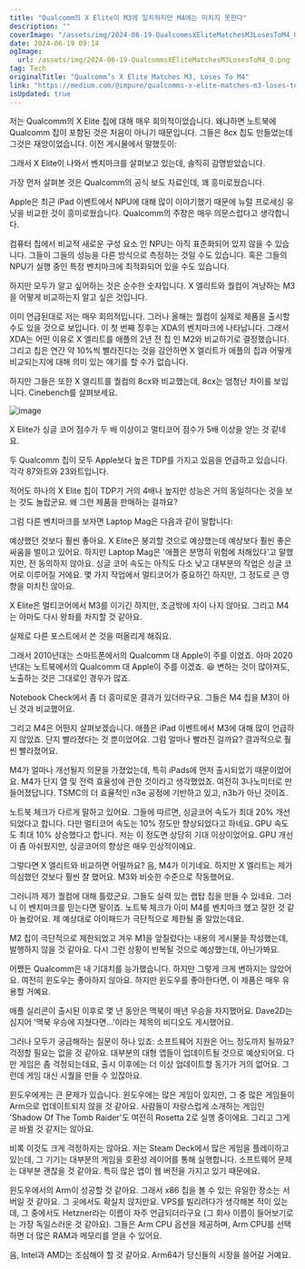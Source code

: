 ```yaml
---
title: "Qualcomm의 X Elite이 M3에 일치하지만 M4에는 미치지 못한다"
description: ""
coverImage: "/assets/img/2024-06-19-QualcommsXEliteMatchesM3LosesToM4_0.png"
date: 2024-06-19 09:14
ogImage:
  url: /assets/img/2024-06-19-QualcommsXEliteMatchesM3LosesToM4_0.png
tag: Tech
originalTitle: "Qualcomm’s X Elite Matches M3, Loses To M4"
link: "https://medium.com/@impure/qualcomms-x-elite-matches-m3-loses-to-m4-b15b03f33f67"
isUpdated: true
---
```


저는 Qualcomm의 X Elite 칩에 대해 매우 회의적이었습니다. 왜냐하면 노트북에 Qualcomm 칩이 포함된 것은 처음이 아니기 때문입니다. 그들은 8cx 칩도 만들었는데 그것은 재앙이었습니다. 이전 게시물에서 말했듯이:

그래서 X Elite이 나와서 벤치마크를 살펴보고 있는데, 솔직히 감명받았습니다.

가장 먼저 살펴본 것은 Qualcomm의 공식 보도 자료인데, 꽤 흥미로웠습니다.

Apple은 최근 iPad 이벤트에서 NPU에 대해 많이 이야기했기 때문에 뉴럴 프로세싱 유닛을 비교한 것이 흥미로웠습니다. Qualcomm의 주장은 매우 의문스럽다고 생각합니다.

<div class="content-ad"></div>

컴퓨터 칩에서 비교적 새로운 구성 요소 인 NPU는 아직 표준화되어 있지 않을 수 있습니다. 그들이 그들의 성능을 다른 방식으로 측정하는 것일 수도 있습니다. 혹은 그들의 NPU가 실행 중인 특정 벤치마크에 최적화되어 있을 수도 있습니다.

하지만 모두가 알고 싶어하는 것은 순수한 숫자입니다. X 엘리트와 퀄컴이 겨냥하는 M3을 어떻게 비교하는지 알고 싶은 것입니다.

이미 언급된대로 저는 매우 회의적입니다. 그러나 올해는 퀄컴이 실제로 제품을 출시할 수도 있을 것으로 보입니다. 이 첫 번째 징후는 XDA의 벤치마크에 나타납니다. 그래서 XDA는 어떤 이유로 X 엘리트를 애플의 2년 전 칩 인 M2와 비교하기로 결정했습니다. 그리고 칩은 연간 약 10%씩 빨라진다는 것을 감안하면 X 엘리트가 애플의 칩과 어떻게 비교되는지에 대해 의미 있는 얘기를 할 수가 없습니다.

하지만 그들은 또한 X 엘리트를 퀄컴의 8cx와 비교했는데, 8cx는 엄청난 차이를 보입니다. Cinebench를 살펴보세요.

<div class="content-ad"></div>

![image](/assets/img/2024-06-19-QualcommsXEliteMatchesM3LosesToM4_0.png)

X Elite가 싱글 코어 점수가 두 배 이상이고 멀티코어 점수가 5배 이상을 얻는 것 같네요.

두 Qualcomm 칩이 모두 Apple보다 높은 TDP를 가지고 있음을 언급하고 있습니다. 각각 87와트와 23와트입니다.

적어도 하나의 X Elite 칩이 TDP가 거의 4배나 높지만 성능은 거의 동일하다는 것을 보는 것도 놀랍군요. 왜 그런 제품을 판매하는 걸까요?

<div class="content-ad"></div>

그럼 다른 벤치마크를 보자면 Laptop Mag은 다음과 같이 말합니다:

예상했던 것보다 훨씬 좋아요. X Elite은 붕괴할 것으로 예상했는데 예상보다 훨씬 좋은 싸움을 벌이고 있어요. 하지만 Laptop Mag은 '애플은 분명히 위험에 처해있다'고 말했지만, 전 동의하지 않아요. 싱글 코어 속도는 아직도 다소 낮고 대부분의 작업은 싱글 코어로 이루어질 거에요. 몇 가지 작업에서 멀티코어가 중요하긴 하지만, 그 정도로 큰 영향을 미치진 않아요.

X Elite은 멀티코어에서 M3를 이기긴 하지만, 조금밖에 차이 나지 않아요. 그리고 M4는 아마도 다시 왕좌를 차지할 것 같아요.

실제로 다른 포스트에서 쓴 것을 떠올리게 해줘요.

<div class="content-ad"></div>

그래서 2010년대는 스마트폰에서의 Qualcomm 대 Apple이 주를 이었죠. 아마 2020년대는 노트북에서의 Qualcomm 대 Apple이 주를 이겠죠. 😆 변하는 것이 많아져도, 노출하는 것은 그대로인 경우가 많죠.

Notebook Check에서 좀 더 흥미로운 결과가 있더라구요. 그들은 M4 칩을 M3이 아닌 것과 비교했어요.

그리고 M4은 어떤지 살펴보겠습니다. 애플은 iPad 이벤트에서 M3에 대해 많이 언급하지 않았죠. 단지 빨라졌다는 것 뿐이었어요. 그럼 얼마나 빨라진 걸까요? 결과적으로 훨씬 빨라졌어요.

M4가 얼마나 개선될지 의문을 가졌었는데, 특히 iPads에 먼저 출시되었기 때문이었어요. M4가 단지 열 및 전력 효율성에 관한 것이라고 생각했었죠. 여전히 3나노미터로 만들어졌답니다. TSMC의 더 효율적인 n3e 공정에 기반하고 있고, n3b가 아닌 것이죠.

<div class="content-ad"></div>

노트북 체크가 다르게 말하고 있어요. 그들에 따르면, 싱글코어 속도가 최대 20% 개선되었다고 합니다. 다만 멀티코어 속도는 10% 정도만 향상되었다고 하네요. GPU 속도도 최대 10% 상승했다고 합니다. 저는 이 정도면 상당히 기대 이상이었어요. GPU 개선이 좀 아쉬웠지만, 싱글코어의 향상은 매우 인상적이에요.

그렇다면 X 엘리트와 비교하면 어떨까요? 음, M4가 이기네요. 하지만 X 엘리트는 제가 의심했던 것보다 훨씬 잘 했어요. M3와 비슷한 수준으로 작동했어요.

그러니까 제가 퀄컴에 대해 틀렸군요. 그들도 실력 있는 랩탑 칩을 만들 수 있네요. 그러니 이 벤치마크를 믿는다면 말이죠. 노트북 체크가 이미 M4를 벤치마크 했고 잘한 것 같아 놀랐어요. 제 예상대로 아이패드가 극단적으로 제한될 줄 알았는데요.

M2 칩이 극단적으로 제한되었고 겨우 M1을 앞질렀다는 내용의 게시물을 작성했는데, 발행하지 않을 것 같아요. 다시 그런 상황이 반복될 것으로 예상했는데, 아닌가봐요.

<div class="content-ad"></div>

어쨌든 Qualcomm은 내 기대치를 능가했습니다. 하지만 그렇게 크게 변하지는 않았어요. 여전히 윈도우는 좋아하지 않아요. 하지만 윈도우를 좋아한다면, 이 제품은 매우 유용할 거예요.

애플 실리콘이 출시된 이후로 몇 년 동안은 맥북이 매년 우승을 차지했어요. Dave2D는 심지어 '맥북 우승에 지쳤다면...'이라는 제목의 비디오도 게시했어요.

그러나 모두가 궁금해하는 질문이 하나 있죠: 소프트웨어 지원은 어느 정도까지 될까요? 걱정할 필요는 없을 것 같아요. 대부분의 대형 앱들이 업데이트될 것으로 예상되어요. 다만 게임은 좀 걱정되는데요, 출시 이후에는 더 이상 업데이트할 동기가 거의 없어요. 그런데 게임 대신 시퀄을 만들 수 있잖아요.

윈도우에게는 큰 문제가 있습니다. 윈도우에는 많은 게임이 있지만, 그 중 많은 게임들이 Arm으로 업데이트되지 않을 것 같아요. 사람들이 자랑스럽게 소개하는 게임인 'Shadow Of The Tomb Raider'도 여전히 Rosetta 2로 실행 중이에요. 그리고 그게 곧 바뀔 것 같지는 않아요.

<div class="content-ad"></div>

비록 이것도 크게 걱정하지는 않아요. 저는 Steam Deck에서 많은 게임을 플레이하고 있는데, 그 기기는 대부분의 게임을 호환성 레이어를 통해 실행합니다. 소프트웨어 문제는 대부분 괜찮을 것 같아요. 특히 많은 앱이 웹 버전을 가지고 있기 때문에요.

윈도우에서의 Arm이 성공할 것 같아요. 그래서 x86 칩을 볼 수 있는 유일한 장소는 서버일 것 같아요. 그 곳에서도 확실치 않지만요. VPS를 빌리려다가 생각해본 적이 있는데, 그 중에서도 Hetzner라는 이름이 자주 언급되더라구요 (그 회사 이름이 들어보기로는 가장 독일스러운 것 같아요). 그들은 Arm CPU 옵션을 제공하며, Arm CPU를 선택하면 더 많은 RAM과 메모리를 얻을 수 있어요.

음, Intel과 AMD는 조심해야 할 것 같아요. Arm64가 당신들의 시장을 쓸어갈 거예요.
